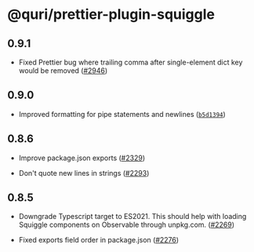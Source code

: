 # @quri/prettier-plugin-squiggle

## 0.9.1

- Fixed Prettier bug where trailing comma after single-element dict key would be removed ([#2946](https://github.com/quantified-uncertainty/squiggle/pull/2946))

## 0.9.0

- Improved formatting for pipe statements and newlines ([`b5d1394`](https://github.com/quantified-uncertainty/squiggle/commit/b5d139465c72a742b0ac319068d4acc1d7ab0e4d))

## 0.8.6

- Improve package.json exports ([#2329](https://github.com/quantified-uncertainty/squiggle/pull/2329))

- Don't quote new lines in strings ([#2293](https://github.com/quantified-uncertainty/squiggle/pull/2293))

## 0.8.5

- Downgrade Typescript target to ES2021. This should help with loading Squiggle components on Observable through unpkg.com. ([#2269](https://github.com/quantified-uncertainty/squiggle/pull/2269))

- Fixed exports field order in package.json ([#2276](https://github.com/quantified-uncertainty/squiggle/pull/2276))
